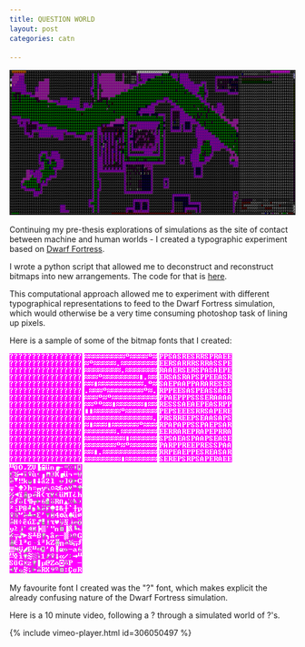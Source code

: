 ```yaml
---
title: QUESTION WORLD
layout: post
categories: catn

---
```

![](/blog/assets/question_world/5.png)

Continuing my pre-thesis explorations of simulations as the site of contact between machine and human worlds - I created a typographic experiment based on [Dwarf Fortress](http://www.bay12games.com/dwarves/).

I wrote a python script that allowed me to deconstruct and reconstruct bitmaps into new arrangements. The code for that is [here](https://github.com/samhains/bitmap-font-maker).

This computational approach allowed me to experiment with different typographical representations to feed to the Dwarf Fortress simulation, which would otherwise be a very time consuming photoshop task of lining up pixels.

Here is a sample of some of the bitmap fonts that I created:

![](/blog/assets/question_world/1.png)
![](/blog/assets/question_world/2.png)
![](/blog/assets/question_world/3.png)
![](/blog/assets/question_world/4.png)

My favourite font I created was the "?" font, which makes explicit the already confusing nature of the Dwarf Fortress simulation.

Here is a 10 minute video, following a ? through a simulated world of ?'s.

{% include vimeo-player.html id=306050497 %}

